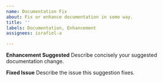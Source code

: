 ```yaml
---
name: Documentation Fix
about: Fix or enhance documentation in some way.
title: ''
labels: Documentation, Enhancement
assignees: israfiel-a

---
```


**Enhancement Suggested**
Describe concisely your suggested documentation change.

**Fixed Issue**
Describe the issue this suggestion fixes.
